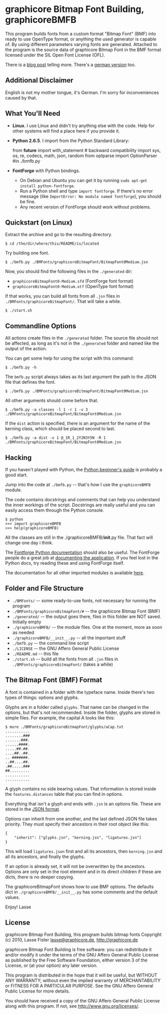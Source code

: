 graphicore Bitmap Font Building, graphicoreBMFB
===============================================

This program builds fonts from a custom format "Bitmap Font" (BMF) into
ready to use OpenType format, or anything the used generator is capable of.
By using different parameters varying fonts are generated. Attached to
the program is the source data of graphicore Bitmap Font in the BMF format
licensed under the SIL Open Font License (OFL).

There is a [blog post](http://graphicore.de/en/archive/2010-09-09_A-Brute-Font-Attack) 
telling more. There's a [german version](http://graphicore.de/de/archive/2010-09-09_A-Brute-Font-Attack)
too.


Additional Disclaimer
---------------------
English is not my mother tongue, it's German. I'm sorry for inconveniences caused by that.


What You'll Need
----------------

* **Linux**. I use Linux and didn't try anything else with the code. Help for other systems 
  will find a place here if you provide it.

* **Python 2.6.5**. I import from the Python Standard Library:

    from __future__ import with_statement # backward compatibility
    import sys, os, re, codecs, math, json, random
    from optparse import OptionParser #in ./bmfb.py

* **FontForge** with Python bindings. 

  * On Debian and Ubuntu you can get it by running `sudo apt-get install python-fontforge`.
  * Run a Python shell and type `import fontforge`. If there's no error message (like 
    `ImportError: No module named fontforge`), you should be fine.
  * Any recent version of FontForge should work without problems.
  
  
Quickstart (on Linux)
---------------------

Extract the archive and go to the resulting directory.

    $ cd /the/dir/where/this/README/is/located

Try building one font.

    $ ./bmfb.py ./BMFonts/graphicoreBitmapFont/BitmapFont0Medium.jsn

Now, you should find the following files in the `./generated` dir:

  * `graphicoreBitmapFont0-Medium.sfd` (FontForge font format)
  * `graphicoreBitmapFont0-Medium.otf` (OpenType font format)

If that works, you can build all fonts from all `.jsn` files in `./BMFonts/graphicoreBitmapFont/`.
That will take a while.

    $ ./start.sh


Commandline Options
-------------------

All actions create files in the `./generated` folder. The source file should not be affected, as long
as it's not in the `./generated` folder and named like the output of the action.

You can get some help for using the script with this command:

    $ ./bmfb.py -h

The `bmfb.py` script always takes as its last argument the path to the JSON file that defines the font.

    $ ./bmfb.py ./BMFonts/graphicoreBitmapFont/BitmapFont0Medium.jsn

All other arguments should come before that.

    $ ./bmfb.py -a classes -l 1 -r 1 -v 3 ./BMFonts/graphicoreBitmapFont/BitmapFont0Medium.jsn

If the `dist` action is specified, there is an argument for the name of the kerning class, which should
be placed second to last.

    $ ./bmfb.py -a dist -v 1 @_1R_1_2Y2N3Y5N -R 1 ./BMFonts/graphicoreBitmapFont/BitmapFont0Medium.jsn


Hacking
-------

If you haven't played with Python, the [Python beginner's guide](http://wiki.python.org/moin/BeginnersGuide) 
is probably a good start.

Jump into the code at `./bmfb.py` -- that's how I use the `graphicoreBMFB` module.

The code contains docstrings and comments that can help you understand the inner workings of the script.
Docstrings are really useful and you can easily access them through the Python console.

    $ python
    >>> import graphicoreBMFB
    >>> help(graphicoreBMFB)

All the classes are still in the ./graphicoreBMFB/__init__.py file. That fact will change one day i think.

The [Fontforge Python documentation](http://fontforge.sourceforge.net/python.html) should also be useful.
The FontForge people do a great job at [documenting the application](http://fontforge.sourceforge.net). 
If you feel lost in the Python docs, try reading these and using FontForge itself.

The documentation for all other imported modules is available [here](http://docs.python.org/modindex.html).


Folder and File Structure
-------------------------

  * `./BMFonts/` -- some ready-to-use fonts, not necessary for running the program
  * `./BMFonts/graphicoreBitmapFont/#` -- the graphicore Bitmap Font (BMF)
  * `./generated/` -- the output goes there, files in this folder are NOT saved. Initially empty
  * `./graphicoreBMFB/` -- the module files. One at the moment, more as soon as needed
  * `./graphicoreBMFB/__init__.py` -- all the important stuff
  * `./bmfb.py` -- the command line script
  * `./LICENSE` -- the GNU Affero General Public License
  * `./README.md` -- this file
  * `./start.sh` -- build all the fonts from all `.jsn` files in `./BMFonts/graphicoreBitmapFont/` (takes a while)


The Bitmap Font (BMF) Format
----------------------------

A font is contained in a folder with the typeface name. Inside there's two types of things: options and glyphs.

Glyphs are in a folder called `glyphs`. That name can be changed in the options, but that's not recommended.
Inside the folder, glyphs are stored in simple files. For example, the capital A looks like this:

```
$ more ./BMFonts/graphicoreBitmapFont/glyphs/aCap.txt
...........
........###
.......###.
......####.
.....##.##.
....##..##.
.. #######.
..##....##.
.##.....###
##.........
...........
...........
```

A glyph contains no side bearing values. That information is stored inside the `features.distances` table 
that you can find in options.

Everything that isn't a glyph and ends with `.jsn` is an options file. These are stored in the 
[JSON format](http://www.json.org/).

Options can inherit from one another, and the last defined JSON file takes priority. They must specify their 
ancestors in their root object like this:

```
{
    "inherit": ["glyphs.jsn", "kerning.jsn", "ligatures.jsn"]
}
```

This will load `ligatures.json` first and all its ancestors, then `kerning.jsn` and all its ancestors, and finally
the glyphs.

If an option is already set, it will not be overwritten by the ancestors. Options are only set in the root element 
and in its direct children if these are dicts, there is no deeper copying.

The graphicoreBitmapFont shows how to use BMF options. The defaults dict in `./graphicoreBMFB/__init__.py` has 
some comments and the default values.

Enjoy! Lasse


License
-------

graphicore Bitmap Font Building, this program builds bitmap fonts
Copyright (c) 2010, Lasse Fister lasse@graphicore.de, http://graphicore.de

graphicore Bitmap Font Building is free software: you can redistribute it and/or modify
it under the terms of the GNU Affero General Public License as
published by the Free Software Foundation, either version 3 of the
License, or (at your option) any later version.

This program is distributed in the hope that it will be useful,
but WITHOUT ANY WARRANTY; without even the implied warranty of
MERCHANTABILITY or FITNESS FOR A PARTICULAR PURPOSE.  See the
GNU Affero General Public License for more details.

You should have received a copy of the GNU Affero General Public License
along with this program.  If not, see <http://www.gnu.org/licenses/>.

